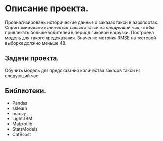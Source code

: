 # Описание проекта.

Проанализированы исторические данные о заказах такси в аэропортах.  
Спрогнозировано количество заказов такси на следующий час, чтобы привлекать больше водителей в период пиковой нагрузки. 
Построена модель для такого предсказания.
Значение метрики RMSE на тестовой выборке должно меньше 48.

## Задачи проекта.

Обучить модель для предсказания количества заказов такси на следующий час.

## Библиотеки.
* Pandas
* sklearn
* numpy
* LightGBM
* Matplotlib
* StatsModels
* CatBoost
